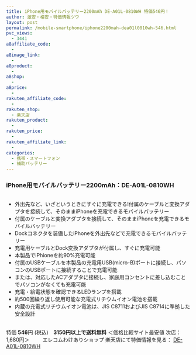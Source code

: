 ```yaml
---
title: iPhone用モバイルバッテリー2200mAh DE-A01L-0810WH 特価546円！
author: 激安・格安・特価情報ツウ
layout: post
permalink: /mobile-smartphone/iphone2200mah-dea01l0810wh-546.html
pvc_views:
  - 3441
a8affiliate_code:
  -
a8image_link:
  -
a8product:
  -
a8shop:
  -
a8price:
  -
rakuten_affiliate_code:
  -
rakuten_shop:
  - 楽天店
rakuten_product:
  -
rakuten_price:
  -
rakuten_affiliate_link:
  -
categories:
  - 携帯・スマートフォン
  - 補助バッテリー
---
```

### iPhone用モバイルバッテリー2200mAh：DE-A01L-0810WH

<div class="img-bg2 img_L">
  <a href="//hb.afl.rakuten.co.jp/hgc/04914ba7.10ed122b.04914ba8.092f1a7b/?pc=http%3a%2f%2fitem.rakuten.co.jp%2fwakeari%2f4953103915350%2f%3fscid%3daf_link_img&m=http%3a%2f%2fm.rakuten.co.jp%2fwakeari%2fi%2f10014623%2f" target="_blank"><img src="//hbb.afl.rakuten.co.jp/hgb/?pc=http%3a%2f%2fthumbnail.image.rakuten.co.jp%2f%400_mall%2fwakeari%2fcabinet%2f200_4%2fde-a01l-0810wh_02.jpg%3f_ex%3d128x128&m=http%3a%2f%2fthumbnail.image.rakuten.co.jp%2f%400_mall%2fwakeari%2fcabinet%2f200_4%2fde-a01l-0810wh_02.jpg" border="0" title="" alt="" /></a>
</div>

<!--more-->

  * 外出先など、いざというときにすぐに充電できる!付属のケーブルと変換アダプタを接続して、そのままiPhoneを充電できるモバイルバッテリー
  * 付属のケーブルと変換アダプタを接続して、そのままiPhoneを充電できるモバイルバッテリー
  * Dockコネクタを装備したiPhoneを外出先などで充電できるモバイルバッテリー
  * 充電用ケーブルとDock変換アダプタが付属し、すぐに充電可能
  * 本製品でiPhioneを約90%充電可能
  * 付属のUSBケーブルを本製品の充電用USB(micro-B)ポートに接続し、パソコンのUSBポートに接続することで充電可能
  * または、対応したACアダプタに接続し、家庭用コンセントに差し込むことでパソコンがなくても充電可能
  * 充電・給電状態を確認できるLEDランプを搭載
  * 約500回繰り返し使用可能な充電式リチウムイオン電池を搭載
  * 内蔵の充電式リチウムイオン電池は、JIS C8711およびJIS C8714に準拠した安全設計

<br clear="all" />特価 <span class="tokka-price"><strong>546</strong></span>円 (税込)　**3150円以上で送料無料**
＜価格比較サイト最安値 次店：1,680円＞
　　
エレコムわけありショップ 楽天店にて特価情報を見る： <a href="//hb.afl.rakuten.co.jp/hgc/04914ba7.10ed122b.04914ba8.092f1a7b/?pc=http%3a%2f%2fitem.rakuten.co.jp%2fwakeari%2f4953103915350%2f%3fscid%3daf_link_img&m=http%3a%2f%2fm.rakuten.co.jp%2fwakeari%2fi%2f10014623%2f" target="_blank"><span class="fs150p">DE-A01L-0810WH</span></a>